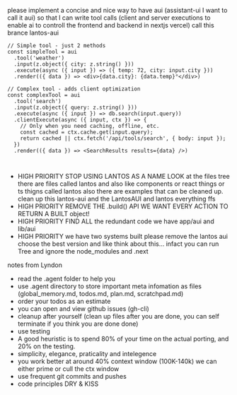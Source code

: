 please implement a concise and nice way to have aui (assistant-ui I want to call it aui) so that I can write tool calls (client and server executions to enable ai to controll the frontend and backend in nextjs vercel) call this brance lantos-aui



```tsx
// Simple tool - just 2 methods
const simpleTool = aui
  .tool('weather')
  .input(z.object({ city: z.string() }))
  .execute(async ({ input }) => ({ temp: 72, city: input.city }))
  .render(({ data }) => <div>{data.city}: {data.temp}°</div>)

// Complex tool - adds client optimization
const complexTool = aui
  .tool('search')
  .input(z.object({ query: z.string() }))
  .execute(async ({ input }) => db.search(input.query))
  .clientExecute(async ({ input, ctx }) => {
    // Only when you need caching, offline, etc.
    const cached = ctx.cache.get(input.query);
    return cached || ctx.fetch('/api/tools/search', { body: input });
  })
  .render(({ data }) => <SearchResults results={data} />)



```

-  HIGH PRIORITY STOP USING LANTOS AS A NAME LOOK at the files tree there are files called lantos and also like components or react things or ts thigns called lantos also there are examples that can be cleaned up. clean up this lantos-aui and the LantosAUI and lantos everything ffs
-  HIGH PRIORITY REMOVE THE .build() API WE WANT EVERY ACTION TO RETURN A BUILT object!
-  HIGH PRIORITY FIND ALL the redundant code we have app/aui and lib/aui 
-  HIGH PRIORITY we have two systems built please remove the lantos aui choose the best version and like think about this... infact you can run Tree and ignore the node_modules and .next


notes from Lyndon
- read the .agent folder to help you
- use .agent directory to store important meta infomation as files (global_memory.md, todos.md, plan.md, scratchpad.md)
- order your todos as an estimate
- you can open and view github issues (gh-cli)
- cleanup after yourself (clean up files after you are done, you can self terminate if you think you are done done)
- use testing
- A good heuristic is to spend 80% of your time on the actual porting, and 20% on the testing.
- simplicity, elegance, praticality and intelegence
- you work better at around 40% context window (100K-140k) we can either prime or cull the ctx window
- use frequent git commits and pushes 
- code principles DRY & KISS